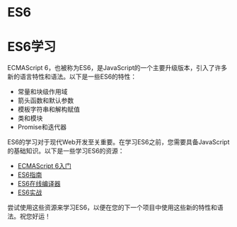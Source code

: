 # ES6

# ES6学习

ECMAScript 6，也被称为ES6，是JavaScript的一个主要升级版本，引入了许多新的语言特性和语法。以下是一些ES6的特性：

- 常量和块级作用域
- 箭头函数和默认参数
- 模板字符串和解构赋值
- 类和模块
- Promise和迭代器

ES6的学习对于现代Web开发至关重要。在学习ES6之前，您需要具备JavaScript的基础知识。以下是一些学习ES6的资源：

- [ECMAScript 6入门](http://es6.ruanyifeng.com/)
- [ES6指南](https://developer.mozilla.org/en-US/docs/Web/JavaScript/New_in_JavaScript/ECMAScript_6_support_in_Mozilla)
- [ES6在线编译器](https://babeljs.io/repl)
- [ES6实战](https://es6.io/)

尝试使用这些资源来学习ES6，以便在您的下一个项目中使用这些新的特性和语法。祝您好运！